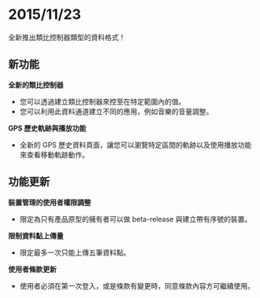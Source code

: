 # 2015/11/23

全新推出類比控制器類型的資料格式！

## 新功能

**全新的類比控制器**

* 您可以透過建立類比控制器來控至在特定範圍內的值。
* 您可以利用此資料通道建立不同的應用，例如音樂的音量調整。

**GPS 歷史軌跡與播放功能**

* 全新的 GPS 歷史資料頁面，讓您可以瀏覽特定區間的軌跡以及使用播放功能來查看移動軌跡動作。


## 功能更新

**裝置管理的使用者權限調整**

* 限定為只有產品原型的擁有者可以做 beta-release 與建立帶有序號的裝置。

**限制資料點上傳量**

* 限定最多一次只能上傳五筆資料點。

**使用者條款更新**

* 使用者必須在第一次登入，或是條款有變更時，同意條款內容方可繼續使用。
